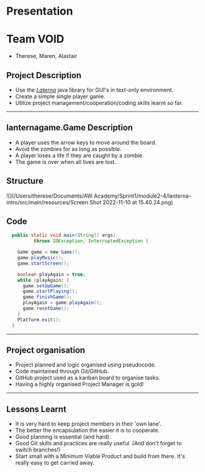 # Presentation

# Team VOID
 - Therese, Maren, Alastair

## Project Description

- Use the *[Laterna](https://github.com/mabe02/lanterna)* java library for GUI's in text-only environment.
- Create a simple single player game.
- Utilize project management/cooperation/coding skills learnt so far.
---
## lanternagame.Game Description

- A player uses the arrow keys to move around the board. 
- Avoid the zombies for as long as possible.
- A player loses a life if they are caught by a zombie.
- The game is over when all lives are lost.

## Structure
![](/Users/therese/Documents/AW Academy/Sprint1/module2-4/lanterna-intro/src/main/resources/Screen Shot 2022-11-10 at 15.40.24.png)

## Code
```java
  public static void main(String[] args)
          throws IOException, InterruptedException {

    Game game = new Game();
    game.playMusic();
    game.startScreen();

    boolean playAgain = true;
    while (playAgain) {
      game.setUpGame();
      game.startPlaying();
      game.finishGame();
      playAgain = game.playAgain();
      game.resetGame();
    }
    Platform.exit();
  }
```

---

## Project organisation

- Project planned and logic organised using pseudocode.
- Code maintained through Git/GitHub.
- GitHub project used as a kanban board to organise tasks.
- Having a highly organised Project Manager is gold!

---

## Lessons Learnt

- It is very hard to keep project members in  their 'own lane'.
- The better the encapsulation the easier it is to cooperate.
- Good planning is essential (and hard).
- Good Git skills and practices are really useful.
    (And don't forget to switch branches!)
- Start small with a Minimum Viable Product and build from there.
    It's really easy to get carried away.